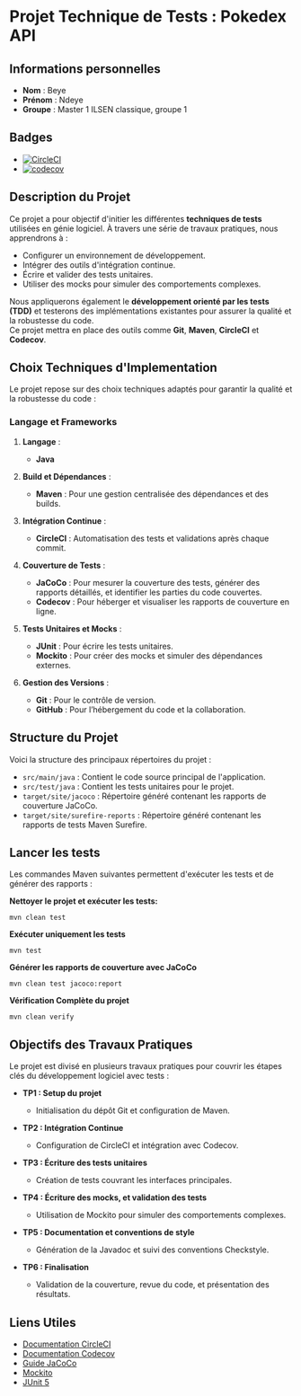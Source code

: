 # Projet Technique de Tests : Pokedex API

## Informations personnelles


- **Nom** : Beye
- **Prénom** : Ndeye
- **Groupe** : Master 1 ILSEN classique, groupe 1



## Badges

- [![CircleCI](https://dl.circleci.com/status-badge/img/gh/Ndeye-Beye/ceri-m1-techniques-de-test/tree/master.svg?style=svg)](https://dl.circleci.com/status-badge/redirect/gh/Ndeye-Beye/ceri-m1-techniques-de-test/tree/master)
- [![codecov](https://codecov.io/gh/Ndeye-Beye/ceri-m1-techniques-de-test/graph/badge.svg?token=HPB0N67IYG)](https://codecov.io/gh/Ndeye-Beye/ceri-m1-techniques-de-test)



## Description du Projet

Ce projet a pour objectif d'initier les différentes **techniques de tests** utilisées en génie logiciel.
À travers une série de travaux pratiques, nous apprendrons à :

- Configurer un environnement de développement.
- Intégrer des outils d'intégration continue.
- Écrire et valider des tests unitaires.
- Utiliser des mocks pour simuler des comportements complexes.

Nous appliquerons également le **développement orienté par les tests (TDD)** et testerons des implémentations existantes pour assurer la qualité et la robustesse du code.  
Ce projet mettra en place des outils comme **Git**, **Maven**, **CircleCI** et **Codecov**.



## Choix Techniques d'Implementation

Le projet repose sur des choix techniques adaptés pour garantir la qualité et la robustesse du code :


### Langage et Frameworks

1. **Langage** :
   - **Java** 


2. **Build et Dépendances** :
   - **Maven** : Pour une gestion centralisée des dépendances et des builds.


3. **Intégration Continue** :
   - **CircleCI** : Automatisation des tests et validations après chaque commit.


4. **Couverture de Tests** :
   - **JaCoCo** : Pour mesurer la couverture des tests, générer des rapports détaillés, et identifier les parties du code couvertes.
   - **Codecov** : Pour héberger et visualiser les rapports de couverture en ligne.


5. **Tests Unitaires et Mocks** :
   - **JUnit** : Pour écrire les tests unitaires.
   - **Mockito** : Pour créer des mocks et simuler des dépendances externes.


6. **Gestion des Versions** :
   - **Git** : Pour le contrôle de version.
   - **GitHub** : Pour l’hébergement du code et la collaboration.



## Structure du Projet


Voici la structure des principaux répertoires du projet :

- `src/main/java` : Contient le code source principal de l'application.
- `src/test/java` : Contient les tests unitaires pour le projet.
- `target/site/jacoco` : Répertoire généré contenant les rapports de couverture JaCoCo.
- `target/site/surefire-reports` : Répertoire généré contenant les rapports de tests Maven Surefire.


## Lancer les tests
Les commandes Maven suivantes permettent d'exécuter les tests et de générer des rapports :

**Nettoyer le projet et exécuter les tests:**
   
`mvn clean test`

**Exécuter uniquement les tests**

`mvn test`

**Générer les rapports de couverture avec JaCoCo**

`mvn clean test jacoco:report`


**Vérification Complète du projet**
    
`mvn clean verify`
    


## Objectifs des Travaux Pratiques


Le projet est divisé en plusieurs travaux pratiques pour couvrir les étapes clés du développement logiciel avec tests :

- **TP1 : Setup du projet**
   - Initialisation du dépôt Git et configuration de Maven.

- **TP2 : Intégration Continue**
  - Configuration de CircleCI et intégration avec Codecov.

- **TP3 : Écriture des tests unitaires**
   - Création de tests couvrant les interfaces principales.

- **TP4 : Écriture des mocks, et validation des tests**
   - Utilisation de Mockito pour simuler des comportements complexes.

- **TP5 : Documentation et conventions de style**
   - Génération de la Javadoc et suivi des conventions Checkstyle.

- **TP6 : Finalisation**
   - Validation de la couverture, revue du code, et présentation des résultats.


## Liens Utiles

- [Documentation CircleCI](https://circleci.com/docs/)
- [Documentation Codecov](https://docs.codecov.com/)
- [Guide JaCoCo](https://www.eclemma.org/jacoco/)
- [Mockito](https://site.mockito.org/)
- [JUnit 5](https://junit.org/junit5/)
